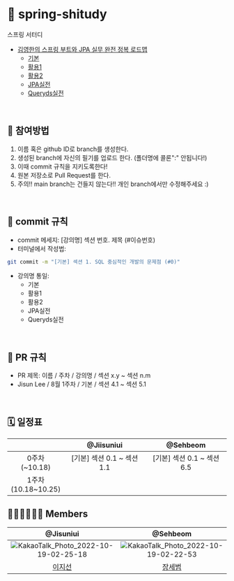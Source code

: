 # 🍃 spring-shitudy
스프링 서터디<br>
- [김영한의 스프링 부트와 JPA 실무 완전 정복 로드맵](https://www.inflearn.com/roadmaps/149)
  - [기본](https://www.inflearn.com/course/ORM-JPA-Basic/dashboard)
  - [활용1](https://www.inflearn.com/course/%EC%8A%A4%ED%94%84%EB%A7%81%EB%B6%80%ED%8A%B8-JPA-%ED%99%9C%EC%9A%A9-1)
  - [활용2](https://www.inflearn.com/course/%EC%8A%A4%ED%94%84%EB%A7%81%EB%B6%80%ED%8A%B8-JPA-API%EA%B0%9C%EB%B0%9C-%EC%84%B1%EB%8A%A5%EC%B5%9C%EC%A0%81%ED%99%94)
  - [JPA실전](https://www.inflearn.com/course/%EC%8A%A4%ED%94%84%EB%A7%81-%EB%8D%B0%EC%9D%B4%ED%84%B0-JPA-%EC%8B%A4%EC%A0%84)
  - [Queryds실전](https://www.inflearn.com/course/Querydsl-%EC%8B%A4%EC%A0%84)

<br>

## 🐾 참여방법
1. 이름 혹은 github ID로 branch를 생성한다.
2. 생성된 branch에 자신의 필기를 업로드 한다. (폴더명에 콜론":" 안됩니다!)
3. 이때 commit 규칙을 지키도록한다!
4. 원본 저장소로 Pull Request를 한다. 
5. 주의!! main branch는 건들지 않는다!! 개인 branch에서만 수정해주세요 :)

<br>

## 📄 commit 규칙
- commit 메세지: [강의명] 섹션 번호. 제목 (#이슈번호)
- 터미널에서 작성법:
```bash
git commit -m "[기본] 섹션 1. SQL 중심적인 개발의 문제점 (#0)"
```
- 강의명 통일:
  - 기본
  - 활용1
  - 활용2
  - JPA실전
  - Queryds실전
  
 <br>
 
## 📑 PR 규칙
- PR 제목: 이름 / 주차 / 강의명 / 섹션 x.y ~ 섹션 n.m
- Jisun Lee / 8월 1주차 / 기본 / 섹션 4.1 ~ 섹션 5.1

<br>

## 🗓 일정표
||@Jiisuniui|@Sehbeom|
|:-:|:-:|:-:|
|0주차<br>(~10.18)|[기본] 섹션 0.1 ~ 섹션 1.1|[기본] 섹션 0.1 ~ 섹션 6.5 |
|1주차<br>(10.18~10.25)| | |

## 👩🏻‍💻🧑🏻‍💻 Members
|@Jisuniui|@Sehbeom|
|:-:|:-:|
|![KakaoTalk_Photo_2022-10-19-02-25-18](https://user-images.githubusercontent.com/82515938/196501780-36bdc6e9-ddcb-4bab-addb-cc22e778aa2c.png)|![KakaoTalk_Photo_2022-10-19-02-22-53](https://user-images.githubusercontent.com/82515938/196501332-7b2e0beb-dc1f-4199-b16e-1c01abb0fab7.png)|
|[이지선](https://github.com/Jiisuniui)|[장세범](https://github.com/Sehbeom)|

